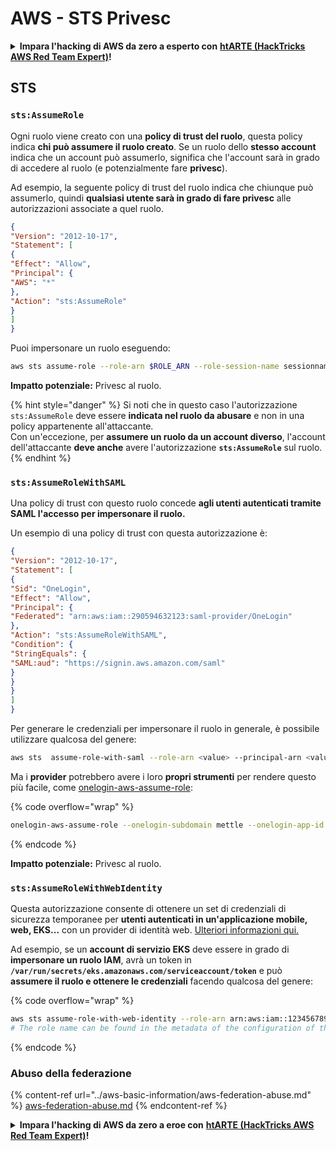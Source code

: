 # AWS - STS Privesc

<details>

<summary><strong>Impara l'hacking di AWS da zero a esperto con</strong> <a href="https://training.hacktricks.xyz/courses/arte"><strong>htARTE (HackTricks AWS Red Team Expert)</strong></a><strong>!</strong></summary>

Altri modi per supportare HackTricks:

* Se vuoi vedere la tua **azienda pubblicizzata su HackTricks** o **scaricare HackTricks in PDF** Controlla i [**PACCHETTI DI ABBONAMENTO**](https://github.com/sponsors/carlospolop)!
* Ottieni il [**merchandising ufficiale di PEASS & HackTricks**](https://peass.creator-spring.com)
* Scopri [**The PEASS Family**](https://opensea.io/collection/the-peass-family), la nostra collezione di [**NFT esclusivi**](https://opensea.io/collection/the-peass-family)
* **Unisciti al** 💬 [**gruppo Discord**](https://discord.gg/hRep4RUj7f) o al [**gruppo Telegram**](https://t.me/peass) o **seguici** su **Twitter** 🐦 [**@hacktricks_live**](https://twitter.com/hacktricks_live)**.**
* **Condividi i tuoi trucchi di hacking inviando PR ai repository** [**HackTricks**](https://github.com/carlospolop/hacktricks) e [**HackTricks Cloud**](https://github.com/carlospolop/hacktricks-cloud) github.

</details>

## STS

### `sts:AssumeRole`

Ogni ruolo viene creato con una **policy di trust del ruolo**, questa policy indica **chi può assumere il ruolo creato**. Se un ruolo dello **stesso account** indica che un account può assumerlo, significa che l'account sarà in grado di accedere al ruolo (e potenzialmente fare **privesc**).

Ad esempio, la seguente policy di trust del ruolo indica che chiunque può assumerlo, quindi **qualsiasi utente sarà in grado di fare privesc** alle autorizzazioni associate a quel ruolo.
```json
{
"Version": "2012-10-17",
"Statement": [
{
"Effect": "Allow",
"Principal": {
"AWS": "*"
},
"Action": "sts:AssumeRole"
}
]
}
```
Puoi impersonare un ruolo eseguendo:
```bash
aws sts assume-role --role-arn $ROLE_ARN --role-session-name sessionname
```
**Impatto potenziale:** Privesc al ruolo.

{% hint style="danger" %}
Si noti che in questo caso l'autorizzazione `sts:AssumeRole` deve essere **indicata nel ruolo da abusare** e non in una policy appartenente all'attaccante.\
Con un'eccezione, per **assumere un ruolo da un account diverso**, l'account dell'attaccante **deve anche** avere l'autorizzazione **`sts:AssumeRole`** sul ruolo.
{% endhint %}

### `sts:AssumeRoleWithSAML`

Una policy di trust con questo ruolo concede **agli utenti autenticati tramite SAML l'accesso per impersonare il ruolo.**

Un esempio di una policy di trust con questa autorizzazione è:
```json
{
"Version": "2012-10-17",
"Statement": [
{
"Sid": "OneLogin",
"Effect": "Allow",
"Principal": {
"Federated": "arn:aws:iam::290594632123:saml-provider/OneLogin"
},
"Action": "sts:AssumeRoleWithSAML",
"Condition": {
"StringEquals": {
"SAML:aud": "https://signin.aws.amazon.com/saml"
}
}
}
]
}
```
Per generare le credenziali per impersonare il ruolo in generale, è possibile utilizzare qualcosa del genere:
```bash
aws sts  assume-role-with-saml --role-arn <value> --principal-arn <value>
```
Ma i **provider** potrebbero avere i loro **propri strumenti** per rendere questo più facile, come [onelogin-aws-assume-role](https://github.com/onelogin/onelogin-python-aws-assume-role):

{% code overflow="wrap" %}
```bash
onelogin-aws-assume-role --onelogin-subdomain mettle --onelogin-app-id 283740 --aws-region eu-west-1 -z 3600
```
{% endcode %}

**Impatto potenziale:** Privesc al ruolo.

### `sts:AssumeRoleWithWebIdentity`

Questa autorizzazione consente di ottenere un set di credenziali di sicurezza temporanee per **utenti autenticati in un'applicazione mobile, web, EKS...** con un provider di identità web. [Ulteriori informazioni qui.](https://docs.aws.amazon.com/STS/latest/APIReference/API_AssumeRoleWithWebIdentity.html)

Ad esempio, se un **account di servizio EKS** deve essere in grado di **impersonare un ruolo IAM**, avrà un token in **`/var/run/secrets/eks.amazonaws.com/serviceaccount/token`** e può **assumere il ruolo e ottenere le credenziali** facendo qualcosa del genere:

{% code overflow="wrap" %}
```bash
aws sts assume-role-with-web-identity --role-arn arn:aws:iam::123456789098:role/<role_name> --role-session-name something --web-identity-token file:///var/run/secrets/eks.amazonaws.com/serviceaccount/token
# The role name can be found in the metadata of the configuration of the pod
```
{% endcode %}

### Abuso della federazione

{% content-ref url="../aws-basic-information/aws-federation-abuse.md" %}
[aws-federation-abuse.md](../aws-basic-information/aws-federation-abuse.md)
{% endcontent-ref %}

<details>

<summary><strong>Impara l'hacking di AWS da zero a eroe con</strong> <a href="https://training.hacktricks.xyz/courses/arte"><strong>htARTE (HackTricks AWS Red Team Expert)</strong></a><strong>!</strong></summary>

Altri modi per supportare HackTricks:

* Se vuoi vedere la tua **azienda pubblicizzata in HackTricks** o **scaricare HackTricks in PDF** Controlla i [**PIANI DI ABBONAMENTO**](https://github.com/sponsors/carlospolop)!
* Ottieni il [**merchandising ufficiale di PEASS & HackTricks**](https://peass.creator-spring.com)
* Scopri [**The PEASS Family**](https://opensea.io/collection/the-peass-family), la nostra collezione di [**NFT**](https://opensea.io/collection/the-peass-family) esclusivi
* **Unisciti al** 💬 [**gruppo Discord**](https://discord.gg/hRep4RUj7f) o al [**gruppo telegram**](https://t.me/peass) o **seguici** su **Twitter** 🐦 [**@hacktricks_live**](https://twitter.com/hacktricks_live)**.**
* **Condividi i tuoi trucchi di hacking inviando PR ai** [**HackTricks**](https://github.com/carlospolop/hacktricks) e [**HackTricks Cloud**](https://github.com/carlospolop/hacktricks-cloud) github repos.

</details>

